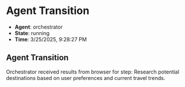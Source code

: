 # Agent Transition

- **Agent**: orchestrator
- **State**: running
- **Time**: 3/25/2025, 9:28:27 PM

## Agent Transition

Orchestrator received results from browser for step: Research potential destinations based on user preferences and current travel trends.

